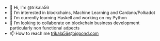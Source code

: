 - 👋 Hi, I’m @trikala56
- 👀 I’m interested in blockchains, Machine Learning and Cardano/Polkadot 
- 🌱 I’m currently learning Haskell and working on my Python
- 💞️ I’m looking to collaborate on blockchain business development particularly non functional adpects
- 📫 How to reach me trikala56@bigoond.com

<!---
trikala56/trikala56 is a ✨ special ✨ repository because its `README.md` (this file) appears on your GitHub profile.
You can click the Preview link to take a look at your changes.
--->
